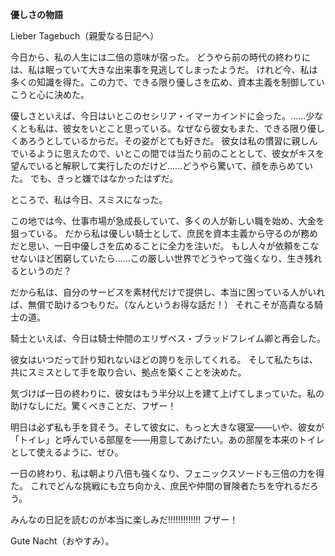 <!-- title: シャキーラの日誌: 1日目 -->

**優しさの物語**

Lieber Tagebuch（親愛なる日記へ）

今日から、私の人生には二倍の意味が宿った。
どうやら前の時代の終わりには、私は眠っていて大きな出来事を見逃してしまったようだ。
けれど今、私は多くの知識を得た。この力で、できる限り優しさを広め、資本主義を制御していこうと心に決めた。

優しさといえば、今日はいとこのセシリア・イマーカインドに会った。……少なくとも私は、彼女をいとこと思っている。なぜなら彼女もまた、できる限り優しくあろうとしているからだ。その姿がとても好きだ。
彼女は私の慣習に親しんでいるように思えたので、いとこの間では当たり前のこととして、彼女がキスを望んでいると解釈して実行したのだけど……どうやら驚いて、顔を赤らめていた。
でも、きっと嫌ではなかったはずだ。

ところで、私は今日、スミスになった。

この地では今、仕事市場が急成長していて、多くの人が新しい職を始め、大金を狙っている。
だから私は優しい騎士として、庶民を資本主義から守るのが務めだと思い、一日中優しさを広めることに全力を注いだ。
もし人々が依頼をこなせないほど困窮していたら……この厳しい世界でどうやって強くなり、生き残れるというのだ？

だから私は、自分のサービスを素材代だけで提供し、本当に困っている人がいれば、無償で助けるつもりだ。（なんというお得な話だ！）
それこそが高貴なる騎士の道。

騎士といえば、今日は騎士仲間のエリザベス・ブラッドフレイム卿と再会した。

彼女はいつだって計り知れないほどの誇りを示してくれる。
そして私たちは、共にスミスとして手を取り合い、拠点を築くことを決めた。

気づけば一日の終わりに、彼女はもう半分以上を建て上げてしまっていた。私の助けなしにだ。驚くべきことだ、フザー！

明日は必ず私も手を貸そう。そして彼女に、もっと大きな寝室――いや、彼女が「トイレ」と呼んでいる部屋を――用意してあげたい。あの部屋を本来のトイレとして使えるように、ぜひ。

一日の終わり、私は朝より八倍も強くなり、フェニックスソードも三倍の力を得た。
これでどんな挑戦にも立ち向かえ、庶民や仲間の冒険者たちを守れるだろう。

みんなの日記を読むのが本当に楽しみだ!!!!!!!!!!!!! フザー！

Gute Nacht（おやすみ）。
